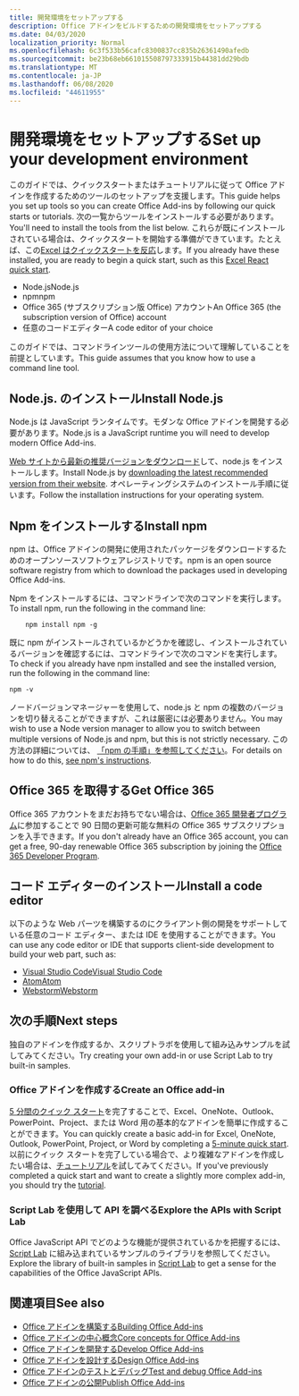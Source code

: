 ```yaml
---
title: 開発環境をセットアップする
description: Office アドインをビルドするための開発環境をセットアップする
ms.date: 04/03/2020
localization_priority: Normal
ms.openlocfilehash: 6c3f533b56cafc8300837cc835b26361490afedb
ms.sourcegitcommit: be23b68eb661015508797333915b44381dd29bdb
ms.translationtype: MT
ms.contentlocale: ja-JP
ms.lasthandoff: 06/08/2020
ms.locfileid: "44611955"
---
```

# <a name="set-up-your-development-environment"></a><span data-ttu-id="70ad8-103">開発環境をセットアップする</span><span class="sxs-lookup"><span data-stu-id="70ad8-103">Set up your development environment</span></span>

<span data-ttu-id="70ad8-104">このガイドでは、クイックスタートまたはチュートリアルに従って Office アドインを作成するためのツールのセットアップを支援します。</span><span class="sxs-lookup"><span data-stu-id="70ad8-104">This guide helps you set up tools so you can create Office Add-ins by following our quick starts or tutorials.</span></span> <span data-ttu-id="70ad8-105">次の一覧からツールをインストールする必要があります。</span><span class="sxs-lookup"><span data-stu-id="70ad8-105">You'll need to install the tools from the list below.</span></span> <span data-ttu-id="70ad8-106">これらが既にインストールされている場合は、クイックスタートを開始する準備ができています。たとえば、この[Excel はクイックスタートを反応](../quickstarts/excel-quickstart-react.md)します。</span><span class="sxs-lookup"><span data-stu-id="70ad8-106">If you already have these installed, you are ready to begin a quick start, such as this [Excel React quick start](../quickstarts/excel-quickstart-react.md).</span></span>

- <span data-ttu-id="70ad8-107">Node.js</span><span class="sxs-lookup"><span data-stu-id="70ad8-107">Node.js</span></span>
- <span data-ttu-id="70ad8-108">npm</span><span class="sxs-lookup"><span data-stu-id="70ad8-108">npm</span></span>
- <span data-ttu-id="70ad8-109">Office 365 (サブスクリプション版 Office) アカウント</span><span class="sxs-lookup"><span data-stu-id="70ad8-109">An Office 365 (the subscription version of Office) account</span></span>
- <span data-ttu-id="70ad8-110">任意のコードエディター</span><span class="sxs-lookup"><span data-stu-id="70ad8-110">A code editor of your choice</span></span>

<span data-ttu-id="70ad8-111">このガイドでは、コマンドラインツールの使用方法について理解していることを前提としています。</span><span class="sxs-lookup"><span data-stu-id="70ad8-111">This guide assumes that you know how to use a command line tool.</span></span> 

## <a name="install-nodejs"></a><span data-ttu-id="70ad8-112">Node.js. のインストール</span><span class="sxs-lookup"><span data-stu-id="70ad8-112">Install Node.js</span></span>

<span data-ttu-id="70ad8-113">Node.js は JavaScript ランタイムです。モダンな Office アドインを開発する必要があります。</span><span class="sxs-lookup"><span data-stu-id="70ad8-113">Node.js is a JavaScript runtime you will need to develop modern Office Add-ins.</span></span>

<span data-ttu-id="70ad8-114">[Web サイトから最新の推奨バージョンをダウンロード](https://nodejs.org)して、node.js をインストールします。</span><span class="sxs-lookup"><span data-stu-id="70ad8-114">Install Node.js by [downloading the latest recommended version from their website](https://nodejs.org).</span></span> <span data-ttu-id="70ad8-115">オペレーティングシステムのインストール手順に従います。</span><span class="sxs-lookup"><span data-stu-id="70ad8-115">Follow the installation instructions for your operating system.</span></span>

## <a name="install-npm"></a><span data-ttu-id="70ad8-116">Npm をインストールする</span><span class="sxs-lookup"><span data-stu-id="70ad8-116">Install npm</span></span>

<span data-ttu-id="70ad8-117">npm は、Office アドインの開発に使用されたパッケージをダウンロードするためのオープンソースソフトウェアレジストリです。</span><span class="sxs-lookup"><span data-stu-id="70ad8-117">npm is an open source software registry from which to download the packages used in developing Office Add-ins.</span></span>

<span data-ttu-id="70ad8-118">Npm をインストールするには、コマンドラインで次のコマンドを実行します。</span><span class="sxs-lookup"><span data-stu-id="70ad8-118">To install npm, run the following in the command line:</span></span>

```command&nbsp;line
    npm install npm -g
```

<span data-ttu-id="70ad8-119">既に npm がインストールされているかどうかを確認し、インストールされているバージョンを確認するには、コマンドラインで次のコマンドを実行します。</span><span class="sxs-lookup"><span data-stu-id="70ad8-119">To check if you already have npm installed and see the installed version, run the following in the command line:</span></span>

```command&nbsp;line
npm -v
```

<span data-ttu-id="70ad8-120">ノードバージョンマネージャーを使用して、node.js と npm の複数のバージョンを切り替えることができますが、これは厳密には必要ありません。</span><span class="sxs-lookup"><span data-stu-id="70ad8-120">You may wish to use a Node version manager to allow you to switch between multiple versions of Node.js and npm, but this is not strictly necessary.</span></span> <span data-ttu-id="70ad8-121">この方法の詳細については、 [「npm の手順」を参照してください](https://docs.npmjs.com/downloading-and-installing-node-js-and-npm)。</span><span class="sxs-lookup"><span data-stu-id="70ad8-121">For details on how to do this, [see npm's instructions](https://docs.npmjs.com/downloading-and-installing-node-js-and-npm).</span></span>

## <a name="get-office-365"></a><span data-ttu-id="70ad8-122">Office 365 を取得する</span><span class="sxs-lookup"><span data-stu-id="70ad8-122">Get Office 365</span></span>

<span data-ttu-id="70ad8-123">Office 365 アカウントをまだお持ちでない場合は、[Office 365 開発者プログラム](https://developer.microsoft.com/office/dev-program)に参加することで 90 日間の更新可能な無料の Office 365 サブスクリプションを入手できます。</span><span class="sxs-lookup"><span data-stu-id="70ad8-123">If you don't already have an Office 365 account, you can get a free, 90-day renewable Office 365 subscription by joining the [Office 365 Developer Program](https://developer.microsoft.com/office/dev-program).</span></span>

## <a name="install-a-code-editor"></a><span data-ttu-id="70ad8-124">コード エディターのインストール</span><span class="sxs-lookup"><span data-stu-id="70ad8-124">Install a code editor</span></span>

<span data-ttu-id="70ad8-125">以下のような Web パーツを構築するのにクライアント側の開発をサポートしている任意のコード エディター、または IDE を使用することができます。</span><span class="sxs-lookup"><span data-stu-id="70ad8-125">You can use any code editor or IDE that supports client-side development to build your web part, such as:</span></span>

- [<span data-ttu-id="70ad8-126">Visual Studio Code</span><span class="sxs-lookup"><span data-stu-id="70ad8-126">Visual Studio Code</span></span>](https://code.visualstudio.com/)
- [<span data-ttu-id="70ad8-127">Atom</span><span class="sxs-lookup"><span data-stu-id="70ad8-127">Atom</span></span>](https://atom.io)
- [<span data-ttu-id="70ad8-128">Webstorm</span><span class="sxs-lookup"><span data-stu-id="70ad8-128">Webstorm</span></span>](https://www.jetbrains.com/webstorm)

## <a name="next-steps"></a><span data-ttu-id="70ad8-129">次の手順</span><span class="sxs-lookup"><span data-stu-id="70ad8-129">Next steps</span></span>

<span data-ttu-id="70ad8-130">独自のアドインを作成するか、スクリプトラボを使用して組み込みサンプルを試してみてください。</span><span class="sxs-lookup"><span data-stu-id="70ad8-130">Try creating your own add-in or use Script Lab to try built-in samples.</span></span>

### <a name="create-an-office-add-in"></a><span data-ttu-id="70ad8-131">Office アドインを作成する</span><span class="sxs-lookup"><span data-stu-id="70ad8-131">Create an Office add-in</span></span>

<span data-ttu-id="70ad8-132">[5 分間のクイック スタート](../index.md)を完了することで、Excel、OneNote、Outlook、PowerPoint、Project、または Word 用の基本的なアドインを簡単に作成することができます。</span><span class="sxs-lookup"><span data-stu-id="70ad8-132">You can quickly create a basic add-in for Excel, OneNote, Outlook, PowerPoint, Project, or Word by completing a [5-minute quick start](../index.md).</span></span> <span data-ttu-id="70ad8-133">以前にクイック スタートを完了している場合で、より複雑なアドインを作成したい場合は、[チュートリアル](../index.md)を試してみてください。</span><span class="sxs-lookup"><span data-stu-id="70ad8-133">If you've previously completed a quick start and want to create a slightly more complex add-in, you should try the [tutorial](../index.md).</span></span>

### <a name="explore-the-apis-with-script-lab"></a><span data-ttu-id="70ad8-134">Script Lab を使用して API を調べる</span><span class="sxs-lookup"><span data-stu-id="70ad8-134">Explore the APIs with Script Lab</span></span>

<span data-ttu-id="70ad8-135">Office JavaScript API でどのような機能が提供されているかを把握するには、[Script Lab](explore-with-script-lab.md) に組み込まれているサンプルのライブラリを参照してください。</span><span class="sxs-lookup"><span data-stu-id="70ad8-135">Explore the library of built-in samples in [Script Lab](explore-with-script-lab.md) to get a sense for the capabilities of the Office JavaScript APIs.</span></span>

## <a name="see-also"></a><span data-ttu-id="70ad8-136">関連項目</span><span class="sxs-lookup"><span data-stu-id="70ad8-136">See also</span></span>

- [<span data-ttu-id="70ad8-137">Office アドインを構築する</span><span class="sxs-lookup"><span data-stu-id="70ad8-137">Building Office Add-ins</span></span>](../overview/office-add-ins-fundamentals.md)
- [<span data-ttu-id="70ad8-138">Office アドインの中心概念</span><span class="sxs-lookup"><span data-stu-id="70ad8-138">Core concepts for Office Add-ins</span></span>](../overview/core-concepts-office-add-ins.md)
- [<span data-ttu-id="70ad8-139">Office アドインを開発する</span><span class="sxs-lookup"><span data-stu-id="70ad8-139">Develop Office Add-ins</span></span>](../develop/develop-overview.md)
- [<span data-ttu-id="70ad8-140">Office アドインを設計する</span><span class="sxs-lookup"><span data-stu-id="70ad8-140">Design Office Add-ins</span></span>](../design/add-in-design.md)
- [<span data-ttu-id="70ad8-141">Office アドインのテストとデバッグ</span><span class="sxs-lookup"><span data-stu-id="70ad8-141">Test and debug Office Add-ins</span></span>](../testing/test-debug-office-add-ins.md)
- [<span data-ttu-id="70ad8-142">Office アドインの公開</span><span class="sxs-lookup"><span data-stu-id="70ad8-142">Publish Office Add-ins</span></span>](../publish/publish.md)
